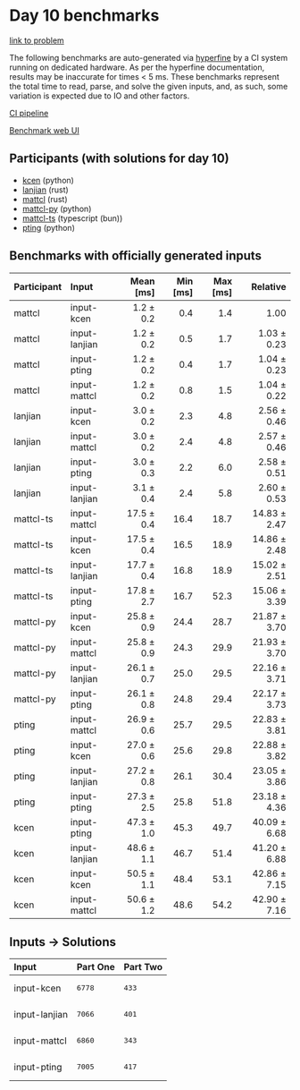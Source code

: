 # Day 10 benchmarks

[link to problem](https://adventofcode.com/2023/day/10)

The following benchmarks are auto-generated via
[hyperfine](https://github.com/sharkdp/hyperfine) by a CI system running on
dedicated hardware. As per the hyperfine documentation, results may be
inaccurate for times < 5 ms. These benchmarks represent the total time to read,
parse, and solve the given inputs, and, as such, some variation is expected due
to IO and other factors.

[CI pipeline](http://ci.papercode.net:8080/teams/main/pipelines/aoc2023)

[Benchmark web UI](https://aoc.ancalagon.black)


## Participants (with solutions for day 10)

- [kcen](https://github.com/kcen/aoc2023) (python)
- [lanjian](https://github.com/lanjian/aoc-2023) (rust)
- [mattcl](https://github.com/mattcl/aoc2023) (rust)
- [mattcl-py](https://github.com/mattcl/aoc2023-py) (python)
- [mattcl-ts](https://github.com/mattcl/aoc2023-js) (typescript (bun))
- [pting](https://github.com/pting/aoc2023) (python)


## Benchmarks with officially generated inputs

| Participant | Input | Mean [ms] | Min [ms] | Max [ms] | Relative |
|:---|:---|---:|---:|---:|---:|
| mattcl | input-kcen | 1.2 ± 0.2 | 0.4 | 1.4 | 1.00 |
| mattcl | input-lanjian | 1.2 ± 0.2 | 0.5 | 1.7 | 1.03 ± 0.23 |
| mattcl | input-pting | 1.2 ± 0.2 | 0.4 | 1.7 | 1.04 ± 0.23 |
| mattcl | input-mattcl | 1.2 ± 0.2 | 0.8 | 1.5 | 1.04 ± 0.22 |
| lanjian | input-kcen | 3.0 ± 0.2 | 2.3 | 4.8 | 2.56 ± 0.46 |
| lanjian | input-mattcl | 3.0 ± 0.2 | 2.4 | 4.8 | 2.57 ± 0.46 |
| lanjian | input-pting | 3.0 ± 0.3 | 2.2 | 6.0 | 2.58 ± 0.51 |
| lanjian | input-lanjian | 3.1 ± 0.4 | 2.4 | 5.8 | 2.60 ± 0.53 |
| mattcl-ts | input-mattcl | 17.5 ± 0.4 | 16.4 | 18.7 | 14.83 ± 2.47 |
| mattcl-ts | input-kcen | 17.5 ± 0.4 | 16.5 | 18.9 | 14.86 ± 2.48 |
| mattcl-ts | input-lanjian | 17.7 ± 0.4 | 16.8 | 18.9 | 15.02 ± 2.51 |
| mattcl-ts | input-pting | 17.8 ± 2.7 | 16.7 | 52.3 | 15.06 ± 3.39 |
| mattcl-py | input-kcen | 25.8 ± 0.9 | 24.4 | 28.7 | 21.87 ± 3.70 |
| mattcl-py | input-mattcl | 25.8 ± 0.9 | 24.3 | 29.9 | 21.93 ± 3.70 |
| mattcl-py | input-lanjian | 26.1 ± 0.7 | 25.0 | 29.5 | 22.16 ± 3.71 |
| mattcl-py | input-pting | 26.1 ± 0.8 | 24.8 | 29.4 | 22.17 ± 3.73 |
| pting | input-mattcl | 26.9 ± 0.6 | 25.7 | 29.5 | 22.83 ± 3.81 |
| pting | input-kcen | 27.0 ± 0.6 | 25.6 | 29.8 | 22.88 ± 3.82 |
| pting | input-lanjian | 27.2 ± 0.8 | 26.1 | 30.4 | 23.05 ± 3.86 |
| pting | input-pting | 27.3 ± 2.5 | 25.8 | 51.8 | 23.18 ± 4.36 |
| kcen | input-pting | 47.3 ± 1.0 | 45.3 | 49.7 | 40.09 ± 6.68 |
| kcen | input-lanjian | 48.6 ± 1.1 | 46.7 | 51.4 | 41.20 ± 6.88 |
| kcen | input-kcen | 50.5 ± 1.1 | 48.4 | 53.1 | 42.86 ± 7.15 |
| kcen | input-mattcl | 50.6 ± 1.2 | 48.6 | 54.2 | 42.90 ± 7.16 |


## Inputs -> Solutions

| Input | Part One | Part Two |
|:---|:---|:---|
|input-kcen|<pre>6778</pre>|<pre>433</pre>|
|input-lanjian|<pre>7066</pre>|<pre>401</pre>|
|input-mattcl|<pre>6860</pre>|<pre>343</pre>|
|input-pting|<pre>7005</pre>|<pre>417</pre>|